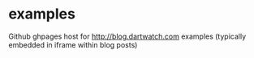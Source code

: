 examples
========

Github ghpages host for http://blog.dartwatch.com examples (typically embedded in iframe within blog posts)